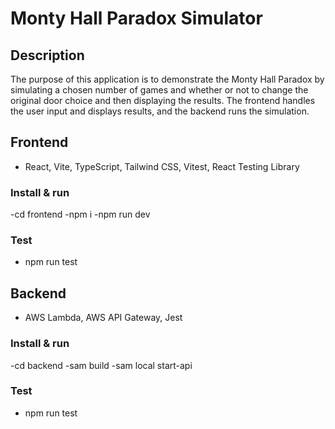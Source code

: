 # Monty Hall Paradox Simulator

## Description

The purpose of this application is to demonstrate the Monty Hall Paradox by
simulating a chosen number of games and whether or not to change the
original door choice and then displaying the results. The frontend handles
the user input and displays results, and the backend runs the simulation.

## Frontend

- React, Vite, TypeScript, Tailwind CSS, Vitest, React Testing Library

### Install & run

-cd frontend
-npm i
-npm run dev

### Test

- npm run test

## Backend

- AWS Lambda, AWS API Gateway, Jest

### Install & run

-cd backend
-sam build
-sam local start-api

### Test

- npm run test
